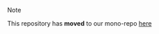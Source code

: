 > [!Note]
> This repository has **moved** to our mono-repo [here](https://github.com/BinghamtonRover/Rover-Code)
